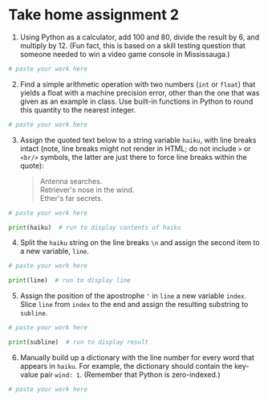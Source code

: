 # Take home assignment 2

1. Using Python as a calculator, add 100 and 80, divide the result by 6, and multiply by 12.  (Fun fact, this is based on a skill testing question that someone needed to win a video game console in Mississauga.)
```python
# paste your work here

```

2. Find a simple arithmetic operation with two numbers (`int` or `float`) that yields a float with a machine precision error, other than the one that was given as an example in class.  Use built-in functions in Python to round this quantity to the nearest integer.  
```python
# paste your work here

```

3. Assign the quoted text below to a string variable `haiku`, with line breaks intact (note, line breaks might not render in HTML; do not include `>` or `<br/>` symbols, the latter are just there to force line breaks within the quote):
   > Antenna searches.<br/>
   > Retriever's nose in the wind.<br/>
   > Ether's far secrets.<br/>
```python
# paste your work here

print(haiku)  # run to display contents of haiku
```

4. Split the `haiku` string on the line breaks `\n` and assign the second item to a new variable, `line`.
```python
# paste your work here

print(line)  # run to display line
```

5. Assign the position of the apostrophe `'` in `line` a new variable `index`.  Slice `line` from `index` to the end and assign the resulting substring to `subline`.
```python
# paste your work here

print(subline)  # run to display result
```

6. Manually build up a dictionary with the line number for every word that appears in `haiku`.  For example, the dictionary should contain the key-value pair `wind: 1`.  (Remember that Python is zero-indexed.)
```python
# paste your work here

```
